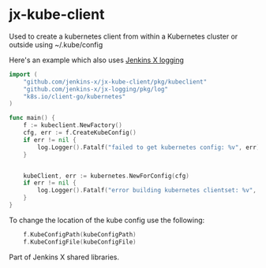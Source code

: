 # jx-kube-client

Used to create a kubernetes client from within a Kubernetes cluster or outside using ~/.kube/config

Here's an example which also uses [Jenkins X logging](https://github.com/jenkins-x/jx-logging)

```go
import (
    "github.com/jenkins-x/jx-kube-client/pkg/kubeclient"
    "github.com/jenkins-x/jx-logging/pkg/log"
    "k8s.io/client-go/kubernetes"
)

func main() {
    f := kubeclient.NewFactory()
    cfg, err := f.CreateKubeConfig()
    if err != nil {
        log.Logger().Fatalf("failed to get kubernetes config: %v", err)
    }


    kubeClient, err := kubernetes.NewForConfig(cfg)
    if err != nil {
        log.Logger().Fatalf("error building kubernetes clientset: %v", err)
    }
}
```
To change the location of the kube config use the following:

```go  
    f.KubeConfigPath(kubeConfigPath)
    f.KubeConfigFile(kubeConfigFile)
```

Part of Jenkins X shared libraries.